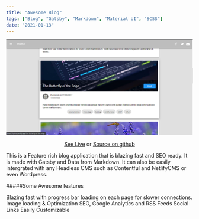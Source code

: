 ```yaml
---
title: "Awesome Blog"
tags: ["Blog", "Gatsby", "Markdown", "Material UI", "SCSS"]
date: "2021-01-13"
---
```


![awesome-blog](./awesome-blog.PNG)

<div align="center">
    <a alt="Live" href="https://hyblog.netlify.app/">See Live</a> or
    <a alt="Live" href="https://github.com/mkimbo/mkimbo">Source on github</a>
</div>

This is a Feature rich blog application that is blazing fast and SEO ready. It is made with Gatsby and Data from Markdown. It can also be easily intergrated with any Headless CMS such as Contentful and NetlifyCMS or even Wordpress.

#####Some Awesome features

Blazing fast with progress bar loading on each page for slower connections.
Image loading & Optimization
SEO, Google Analytics and RSS Feeds
Social Links
Easily Customizable
